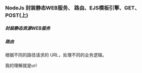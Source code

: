 ### NodeJs 封装静态WEB服务、 路由、EJS模板引擎、GET、POST(上)

##### 封装静态资源WEB服务


##### 路由 
根据不同的路径请求的 URL，处理不同的业务逻辑。

我的理解就是url